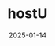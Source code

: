 ---  
layout: startup_page  
title: "hostU"  
id: "joinhostu.com"  
permalink: "/hostujoinhostu.com01142025/"  
website: "https://www.joinhostu.com"  
funding_round: ""  
funding_amount: ""  
investors: "a significant single-family office based in Atlanta, Thirteen Castles, Ryan Kalil, Mark Wassersug, Pat Breen, Phillip Hight"  
about: "hostU is a sublet marketplace connecting university students with available housing options. Its matching algorithm pairs guests and hosts based on preferences, facilitating simple, safe, and secure sublets within the university community. The platform aims to enable student mobility and provide affordable housing solutions."  
markets: "Real Estate, PropTech"  
hq: "Chicago, Illinois, United States"  
founded_year: "2022"  
linkedin: "https://www.linkedin.com/company/hostu"  
twitter: ""  
instagram: ""  
facebook: ""  
crunchbase: "https://www.crunchbase.com/organization/hostu"  
pitchbook: "https://pitchbook.com/profiles/company/539004-61"  

date_display: "14-Jan-2025"  
date: "2025-01-14"

# SEO Optimization  
meta_title: "hostU"  
meta_description: "hostU, hostU is a sublet marketplace connecting university students with available housing options. Its matching algorithm pairs guests and hosts based on pr..."  
meta_keywords: "hostU, Real Estate, PropTech,  funding"  
canonical_url: "https://startup.projectstartups.com/hostujoinhostu.com01142025/"  
---